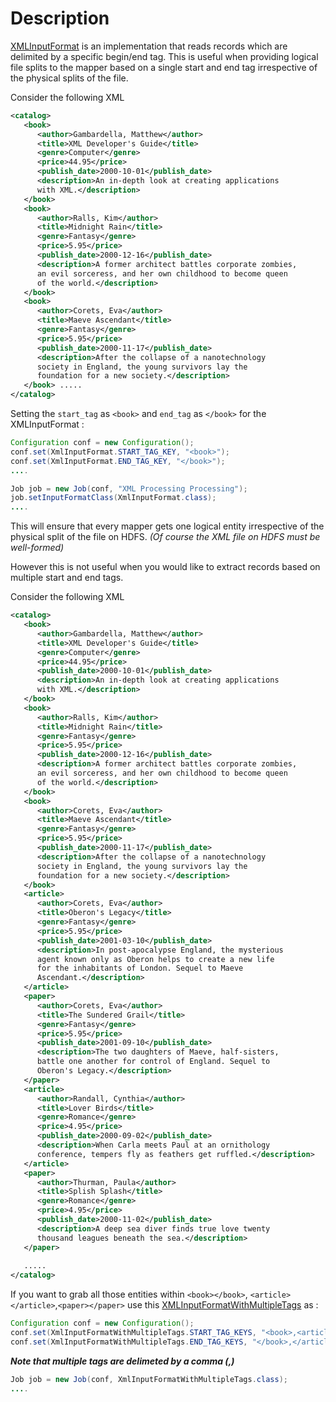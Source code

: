 # Description

[XMLInputFormat](https://github.com/apache/mahout/blob/ad84344e4055b1e6adff5779339a33fa29e1265d/examples/src/main/java/org/apache/mahout/classifier/bayes/XmlInputFormat.java) is an implementation that reads records which are delimited by a specific begin/end tag. This is useful when providing logical file splits to the mapper based on a single start and end tag irrespective of the physical splits of the file.

Consider the following XML

```xml
<catalog>
   <book>
      <author>Gambardella, Matthew</author>
      <title>XML Developer's Guide</title>
      <genre>Computer</genre>
      <price>44.95</price>
      <publish_date>2000-10-01</publish_date>
      <description>An in-depth look at creating applications 
      with XML.</description>
   </book>
   <book>
      <author>Ralls, Kim</author>
      <title>Midnight Rain</title>
      <genre>Fantasy</genre>
      <price>5.95</price>
      <publish_date>2000-12-16</publish_date>
      <description>A former architect battles corporate zombies, 
      an evil sorceress, and her own childhood to become queen 
      of the world.</description>
   </book>
   <book>
      <author>Corets, Eva</author>
      <title>Maeve Ascendant</title>
      <genre>Fantasy</genre>
      <price>5.95</price>
      <publish_date>2000-11-17</publish_date>
      <description>After the collapse of a nanotechnology 
      society in England, the young survivors lay the 
      foundation for a new society.</description>
   </book> .....
</catalog>
```

Setting the `start_tag` as `<book>` and `end_tag` as `</book>` for the XMLInputFormat :

```java
Configuration conf = new Configuration();
conf.set(XmlInputFormat.START_TAG_KEY, "<book>");
conf.set(XmlInputFormat.END_TAG_KEY, "</book>");
....
```

```java
Job job = new Job(conf, "XML Processing Processing");
job.setInputFormatClass(XmlInputFormat.class);
....
```


This will ensure that every mapper gets one logical entity irrespective of the physical split of the file on HDFS. *(Of course the XML file on HDFS must be well-formed)*


However this is not useful when you would like to extract records based on multiple start and end tags.

Consider the following XML

```xml
<catalog>
   <book>
      <author>Gambardella, Matthew</author>
      <title>XML Developer's Guide</title>
      <genre>Computer</genre>
      <price>44.95</price>
      <publish_date>2000-10-01</publish_date>
      <description>An in-depth look at creating applications 
      with XML.</description>
   </book>
   <book>
      <author>Ralls, Kim</author>
      <title>Midnight Rain</title>
      <genre>Fantasy</genre>
      <price>5.95</price>
      <publish_date>2000-12-16</publish_date>
      <description>A former architect battles corporate zombies, 
      an evil sorceress, and her own childhood to become queen 
      of the world.</description>
   </book>
   <book>
      <author>Corets, Eva</author>
      <title>Maeve Ascendant</title>
      <genre>Fantasy</genre>
      <price>5.95</price>
      <publish_date>2000-11-17</publish_date>
      <description>After the collapse of a nanotechnology 
      society in England, the young survivors lay the 
      foundation for a new society.</description>
   </book> 
   <article>
      <author>Corets, Eva</author>
      <title>Oberon's Legacy</title>
      <genre>Fantasy</genre>
      <price>5.95</price>
      <publish_date>2001-03-10</publish_date>
      <description>In post-apocalypse England, the mysterious 
      agent known only as Oberon helps to create a new life 
      for the inhabitants of London. Sequel to Maeve 
      Ascendant.</description>
   </article>
   <paper>
      <author>Corets, Eva</author>
      <title>The Sundered Grail</title>
      <genre>Fantasy</genre>
      <price>5.95</price>
      <publish_date>2001-09-10</publish_date>
      <description>The two daughters of Maeve, half-sisters, 
      battle one another for control of England. Sequel to 
      Oberon's Legacy.</description>
   </paper>
   <article>
      <author>Randall, Cynthia</author>
      <title>Lover Birds</title>
      <genre>Romance</genre>
      <price>4.95</price>
      <publish_date>2000-09-02</publish_date>
      <description>When Carla meets Paul at an ornithology 
      conference, tempers fly as feathers get ruffled.</description>
   </article>
   <paper>
      <author>Thurman, Paula</author>
      <title>Splish Splash</title>
      <genre>Romance</genre>
      <price>4.95</price>
      <publish_date>2000-11-02</publish_date>
      <description>A deep sea diver finds true love twenty 
      thousand leagues beneath the sea.</description>
   </paper>
   
   .....
</catalog>
```

If you want to grab all those entities within `<book></book>`, `<article></article>`,`<paper></paper>` use this [XMLInputFormatWithMultipleTags](https://github.com/Mohammed-siddiq/hadoop-XMLInputFormatWithMultipleTags/blob/master/XmlInputFormatWithMultipleTags.java) as :

```java
Configuration conf = new Configuration();
conf.set(XmlInputFormatWithMultipleTags.START_TAG_KEYS, "<book>,<article>,<paper>");
conf.set(XmlInputFormatWithMultipleTags.END_TAG_KEYS, "</book>,</article>,</paper>");
```

***Note that multiple tags are delimeted by a comma (,)*** 

```java
Job job = new Job(conf, XmlInputFormatWithMultipleTags.class);
....
```
